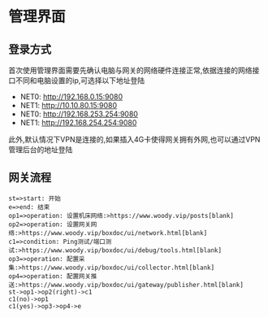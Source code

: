 # 管理界面

## 登录方式
首次使用管理界面需要先确认电脑与网关的网络硬件连接正常,依据连接的网络接口不同和电脑设置的ip,可选择以下地址登陆
* NET0: <http://192.168.0.15:9080>
* NET1: <http://10.10.80.15:9080>
* NET0: <http://192.168.253.254:9080>
* NET1: <http://192.168.254.254:9080>

此外,默认情况下VPN是连接的,如果插入4G卡使得网关拥有外网,也可以通过VPN管理后台的地址登陆


## 网关流程

```flow
st=>start: 开始
e=>end: 结束
op1=>operation: 设置机床网络:>https://www.woody.vip/posts[blank]
op2=>operation: 设置网关网络:>https://www.woody.vip/boxdoc/ui/network.html[blank]
c1=>condition: Ping测试/端口测试:>https://www.woody.vip/boxdoc/ui/debug/tools.html[blank]
op3=>operation: 配置采集:>https://www.woody.vip/boxdoc/ui/collector.html[blank]
op4=>operation: 配置网关推送:>https://www.woody.vip/boxdoc/ui/gateway/publisher.html[blank]
st->op1->op2(right)->c1
c1(no)->op1
c1(yes)->op3->op4->e
```
